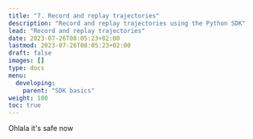 ```yaml
---
title: "7. Record and replay trajectories"
description: "Record and replay trajectories using the Python SDK"
lead: "Record and replay trajectories"
date: 2023-07-26T08:05:23+02:00
lastmod: 2023-07-26T08:05:23+02:00
draft: false
images: []
type: docs
menu:
  developing:
    parent: "SDK basics"
weight: 100
toc: true
---
```


Ohlala it's safe now